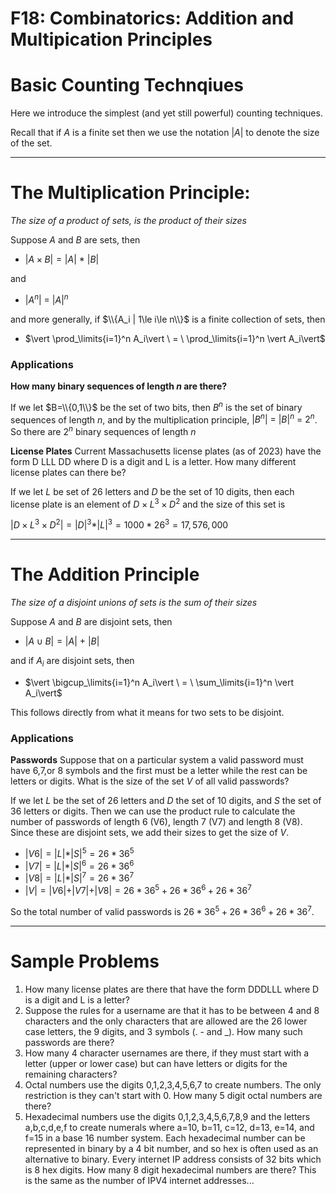 # F18: Combinatorics: Addition and Multipication Principles
# Basic Counting Technqiues
Here we introduce the simplest (and yet still powerful) counting techniques.

Recall that if $A$ is a finite set then we use the notation $\vert A \vert$ to denote the size
of the set.



---

# The Multiplication Principle:
_The size of a product of sets, is the product of their sizes_

Suppose $A$ and $B$ are sets, then
* $\vert A \times B \vert = \vert A \vert\ *\  \vert B \vert$

and
* $\vert A^n \vert \ = \ \vert A\vert^n$

and more generally, if $\\{A_i | 1\le i\le n\\}$ is a finite collection of sets, then
* $\vert \prod_\limits{i=1}^n A_i\vert \ = \ \prod_\limits{i=1}^n \vert A_i\vert$

### Applications

**How many binary sequences of length $n$ are there?**

If we let $B=\\{0,1\\}$ be the set of two bits, then $B^n$ is the set of binary sequences of length $n$,
and by the multiplication principle, $\vert B^n\vert \  = \ \vert B\vert^n \  = \ 2^n$. So there are $2^n$
binary sequences of length $n$

**License Plates**
Current Massachusetts license plates (as of 2023) have the form D LLL DD
where D is a digit and L is a letter. How many different license plates can there be?

If we let $L$ be set of 26 letters and $D$ be the set of 10 digits, then each license plate
is an element of $D\times L^3\times D^2$ and the size of this set is

$\vert D\times L^3\times D^2\vert = \vert D \vert^3 * \vert L \vert^3 = 1000*26^3 = 17,576,000$


---


# The Addition Principle
_The size of a disjoint unions of sets is the sum of their sizes_

Suppose $A$ and $B$ are disjoint sets, then
* $\vert A \cup B \vert = \vert A \vert\ +\  \vert B \vert$

and if $A_i$ are disjoint sets, then
* $\vert \bigcup_\limits{i=1}^n A_i\vert \ = \ \sum_\limits{i=1}^n \vert A_i\vert$

This follows directly from what it means for two sets to be disjoint.

### Applications
**Passwords**
Suppose that on a particular system a valid password must have 6,7,or 8 symbols
and the first must be a letter while the rest can be letters or digits. What is the size
of the set $V$ of all valid passwords?

If we let $L$ be the set of 26 letters and $D$ the set of 10 digits, and $S$ the set of 36 letters or digits.
Then we can use the product rule to calculate the number of passwords of length 6 (V6), length 7 (V7) and length 8 (V8).
Since these are disjoint sets, we add their sizes to get the size of $V$.

* $\vert V6 \vert = \vert L \vert * \vert S \vert^5 = 26*36^5$
* $\vert V7 \vert = \vert L \vert * \vert S \vert^6= 26*36^6$
* $\vert V8 \vert = \vert L \vert * \vert S \vert^7= 26*36^7$
* $\vert V \vert = \vert V6\vert + \vert V7\vert + \vert V8\vert = 26 * 36^5 +26 * 36^6 +26 * 36^7$

So the total number of valid passwords is $26 * 36^5 +26 * 36^6 +26 * 36^7$.

---
# Sample Problems
1. How many license plates are there that have the form DDDLLL where D is a digit and L is a letter?
2. Suppose the rules for a username are that it has to be between 4 and 8 characters and the only characters that are allowed are the 26 lower case letters, the 9 digits, and 3 symbols (. - and _). How many such passwords are there?
3. How many 4 character usernames are there, if they must start with a letter (upper or lower case) but can have letters or digits for the remaining characters?
4. Octal numbers use the digits 0,1,2,3,4,5,6,7 to create numbers. The only restriction is they can't start with 0. How many 5 digit octal numbers are there?
5. Hexadecimal numbers use the digits 0,1,2,3,4,5,6,7,8,9 and the letters a,b,c,d,e,f to create numerals where a=10, b=11, c=12, d=13, e=14, and f=15 in a base 16 number system.  Each hexadecimal number can be represented in binary by a 4 bit number, and so hex is often used as an alternative to binary. Every internet IP address consists of 32 bits which is 8 hex digits. How many 8 digit hexadecimal numbers are there?  This is the same as the number of IPV4 internet addresses...
